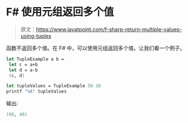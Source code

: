 # F# 使用元组返回多个值

> 原文：<https://www.javatpoint.com/f-sharp-return-multiple-values-using-tuples>

函数不返回多个值。在 F# 中，可以使用元组返回多个值。让我们看一个例子。

```fsharp
let TupleExample a b = 
 let c = a+b
 let d = a-b
 (c, d)

let tupleValues = TupleExample 50 10 
printf "%A" tupleValues

```

输出:

```fsharp
(60, 40)

```
